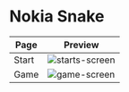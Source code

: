 # Nokia Snake

| Page      | Preview |
|-----------|---------|
| Start     | ![starts-screen](https://github.com/user-attachments/assets/dd319c44-cb4c-443b-afe7-6d9792703138) |
| Game     | ![game-screen](https://github.com/user-attachments/assets/0d18d209-1376-473b-af45-e9ea2e41da96)
